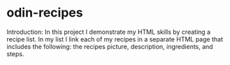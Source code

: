 # odin-recipes
Introduction:
In this project I demonstrate my HTML skills by creating a recipe list. In my list I link each of my recipes in a separate HTML page that includes the following: the recipes picture, description, ingredients, and steps.
